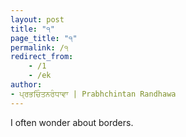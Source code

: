 ```yaml
---
layout: post
title: "੧"
page_title: "੧"
permalink: /੧
redirect_from:
    - /1
    - /ek
author:
- ਪ੍ਰਭਚਿੰਤਨਰੰਧਾਵਾ | Prabhchintan Randhawa
---
```


I often wonder about borders.